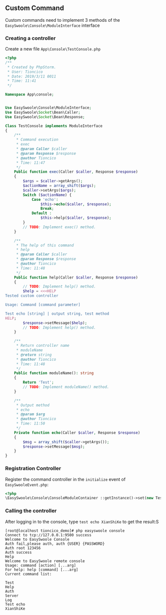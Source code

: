 ## Custom Command
Custom commands need to implement 3 methods of the `EasySwoole\Console\ModuleInterface` interface
### Creating a controller
Create a new file `App\Console\TestConsole.php`

````php
<?php
/**
 * Created by PhpStorm.
 * User: Tioncico
 * Date: 2019/3/11 0011
 * Time: 11:41
 */

Namespace App\console;


Use EasySwoole\Console\ModuleInterface;
Use EasySwoole\Socket\Bean\Caller;
Use EasySwoole\Socket\Bean\Response;

Class TestConsole implements ModuleInterface
{
    /**
     * Command execution
     * exec
     * @param Caller $caller
     * @param Response $response
     * @author Tioncico
     * Time: 11:47
     */
    Public function exec(Caller $caller, Response $response)
    {
        $args = $caller->getArgs();
        $actionName = array_shift($args);
        $caller->setArgs($args);
        Switch ($actionName) {
            Case 'echo':
                $this->echo($caller, $response);
                Break;
            Default :
                $this->help($caller, $response);
        }
        // TODO: Implement exec() method.
    }

    /**
     * The help of this command
     * help
     * @param Caller $caller
     * @param Response $response
     * @author Tioncico
     * Time: 11:48
     */
    Public function help(Caller $caller, Response $response)
    {
        // TODO: Implement help() method.
        $help = <<<HELP
Tested custom controller

Usage: Command [command parameter]

Test echo [string] | output string, test method
HELP;
        $response->setMessage($help);
        // TODO: Implement help() method.
    }

    /**
     * Return controller name
     * moduleName
     * @return string
     * @author Tioncico
     * Time: 11:48
     */
    Public function moduleName(): string
    {
        Return 'Test';
        // TODO: Implement moduleName() method.
    }

    /**
     * Output method
     * echo
     * @param $arg
     * @author Tioncico
     * Time: 11:50
     */
    Private function echo(Caller $caller, Response $response)
    {
        $msg = array_shift($caller->getArgs());
        $response->setMessage($msg);
    }
}
````
### Registration Controller
Register the command controller in the `initialize` event of `EasySwooleEvent.php`:
````php
<?php
\EasySwoole\Console\ConsoleModuleContainer ::getInstance()->set(new TestConsole());
````
### Calling the controller
After logging in to the console, type `test echo XianShiKe` to get the result:S
````
[root@localhost tioncico_demo]# php easyswoole console
Connect to tcp://127.0.0.1:9500 success
Welcome to EasySwoole Console
Auth fail,please auth, auth {USER} {PASSWORD}
Auth root 123456
Auth success
Help
Welcome to EasySwoole remote console
Usage: command [action] [...arg]
For help: help [command] [...arg]
Current command list:

Test
Help
Auth
Server
Log
Test echo
XianShiKe

````
